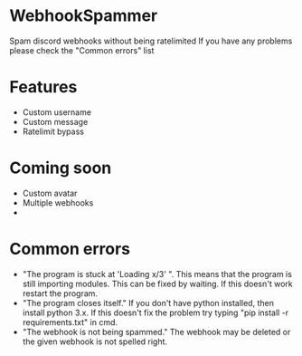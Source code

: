 # WebhookSpammer
Spam discord webhooks without being ratelimited
If you have any problems please check the "Common errors" list


# Features
+ Custom username
+ Custom message
+ Ratelimit bypass


# Coming soon
+ Custom avatar
+ Multiple webhooks
+ 

# Common errors
+ "The program is stuck at 'Loading x/3' ". This means that the program is still importing modules. This can be fixed by waiting. If this doesn't work restart the program.
+ "The program closes itself." If you don't have python installed, then install python 3.x. If this doesn't fix the problem try typing "pip install -r requirements.txt" in cmd.
+  "The webhook is not being spammed." The webhook may be deleted or the given webhook is not spelled right.
